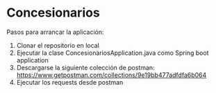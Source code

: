 # Concesionarios

Pasos para arrancar la aplicación:

1) Clonar el repositorio en local
2) Ejecutar la clase ConcesionariosApplication.java como Spring boot application
3) Descargarse la siguiente colección de postman: https://www.getpostman.com/collections/9e19bb477adfdfa6b064
4) Ejecutar los requests desde postman
